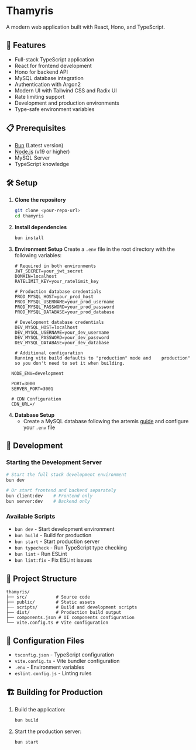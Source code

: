 # Thamyris

A modern web application built with React, Hono, and TypeScript.

## 🚀 Features

- Full-stack TypeScript application
- React for frontend development
- Hono for backend API
- MySQL database integration
- Authentication with Argon2
- Modern UI with Tailwind CSS and Radix UI
- Rate limiting support
- Development and production environments
- Type-safe environment variables

## 📋 Prerequisites

- [Bun](https://bun.sh/) (Latest version)
- [Node.js](https://nodejs.org/) (v19 or higher)
- MySQL Server
- TypeScript knowledge

## 🛠 Setup

1. **Clone the repository**

   ```bash
   git clone <your-repo-url>
   cd thamyris
   ```

2. **Install dependencies**

   ```bash
   bun install
   ```

3. **Environment Setup**
   Create a `.env` file in the root directory with the following variables:

   ```env
   # Required in both environments
   JWT_SECRET=your_jwt_secret
   DOMAIN=localhost
   RATELIMIT_KEY=your_ratelimit_key

   # Production database credentials
   PROD_MYSQL_HOST=your_prod_host
   PROD_MYSQL_USERNAME=your_prod_username
   PROD_MYSQL_PASSWORD=your_prod_password
   PROD_MYSQL_DATABASE=your_prod_database

   # Development database credentials
   DEV_MYSQL_HOST=localhost
   DEV_MYSQL_USERNAME=your_dev_username
   DEV_MYSQL_PASSWORD=your_dev_password
   DEV_MYSQL_DATABASE=your_dev_database

   # Additional configuration
   Running vite build defaults to "production" mode and    production" so you don't need to set it when building.
   ```

```env
  NODE_ENV=development

  PORT=3000
  SERVER_PORT=3001

  # CDN Configuration
  CDN_URL=/
```

4. **Database Setup**
   - Create a MySQL database following the artemis [guide](https://gitea.tendokyu.moe/Hay1tsme/artemis) and configure your `.env` file

## 🚀 Development

### Starting the Development Server

```bash
# Start the full stack development environment
bun dev

# Or start frontend and backend separately
bun client:dev    # Frontend only
bun server:dev    # Backend only
```

### Available Scripts

- `bun dev` - Start development environment
- `bun build` - Build for production
- `bun start` - Start production server
- `bun typecheck` - Run TypeScript type checking
- `bun lint` - Run ESLint
- `bun lint:fix` - Fix ESLint issues

## 📁 Project Structure

```
thamyris/
├── src/           # Source code
├── public/        # Static assets
├── scripts/       # Build and development scripts
├── dist/          # Production build output
├── components.json # UI components configuration
└── vite.config.ts # Vite configuration
```

## 🔧 Configuration Files

- `tsconfig.json` - TypeScript configuration
- `vite.config.ts` - Vite bundler configuration
- `.env` - Environment variables
- `eslint.config.js` - Linting rules

## 🏗 Building for Production

1. Build the application:

   ```bash
   bun build
   ```

2. Start the production server:
   ```bash
   bun start
   ```
